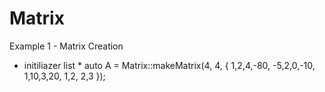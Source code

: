 # Matrix

Example 1 - Matrix Creation

* initiliazer list *
auto A = Matrix<int>::makeMatrix(4, 4, { 1,2,4,-80,
                                        -5,2,0,-10,
                                         1,10,3,20,
                                         1,2, 2,3 });